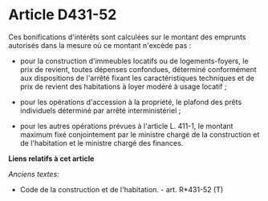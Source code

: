 # Article D431-52

Ces bonifications d'intérêts sont calculées sur le montant des emprunts autorisés dans la mesure où ce montant n'excède pas :

- pour la construction d'immeubles locatifs ou de logements-foyers, le prix de revient, toutes dépenses confondues, déterminé
conformément aux dispositions de l'arrêté fixant les caractéristiques techniques et de prix de revient des habitations à
loyer modéré à usage locatif ;

- pour les opérations d'accession à la propriété, le plafond des prêts individuels déterminé par arrêté interministériel ;

- pour les autres opérations prévues à l'article L. 411-1, le montant maximum fixé conjointement par le ministre chargé de la
construction et de l'habitation et le ministre chargé des finances.

**Liens relatifs à cet article**

_Anciens textes_:

  - Code de la construction et de l'habitation. - art. R*431-52 (T)

